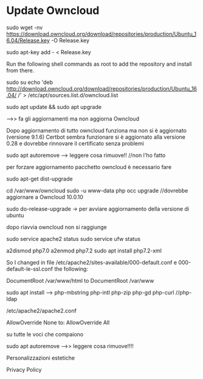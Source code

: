 # Update Owncloud

sudo wget -nv https://download.owncloud.org/download/repositories/production/Ubuntu_16.04/Release.key -O Release.key

sudo  apt-key add - < Release.key

Run the following shell commands as root to add the repository and install from there.

sudo su
echo 'deb http://download.owncloud.org/download/repositories/production/Ubuntu_16.04/ /' > /etc/apt/sources.list.d/owncloud.list


sudo apt update && sudo apt upgrade

-->> fa gli aggiornamenti ma non aggiorna Owncloud 

Dopo aggiornamento di tutto owncloud funziona ma non si è aggiornato (versione 9.1.6)
Certbot sembra funzionare si è aggiornato alla versione 0.28 e dovrebbe rinnovare il certificato senza problemi

sudo apt autoremove  --> leggere cosa rimuove!!  //non l'ho fatto

per forzare aggiornamento pacchetto owncloud è necessario fare 

sudo apt-get dist-upgrade


cd /var/www/owncloud
sudo -u www-data php occ upgrade  //dovrebbe aggiornare a Owncloud 10.0.10


sudo do-release-upgrade  → per avviare aggiornamento della versione di ubuntu


dopo riavvia owncloud non si raggiunge

sudo service apache2 status
sudo service ufw status

a2dismod php7.0 a2enmod php7.2
sudo apt install php7.2-xml


So I changed in file /etc/apache2/sites-available/000-default.conf e 000-default-le-ssl.conf  the following:

DocumentRoot /var/www/html
to
DocumentRoot /var/www


sudo apt install -->
php-mbstring  php-intl  php-zip  php-gd  php-curl //php-ldap


/etc/apache2/apache2.conf

AllowOverride None
to:
AllowOverride All

su tutte le voci che compaiono


sudo apt autoremove  -->> leggere cosa rimuove!!!!

Personalizzazioni estetiche

Privacy Policy